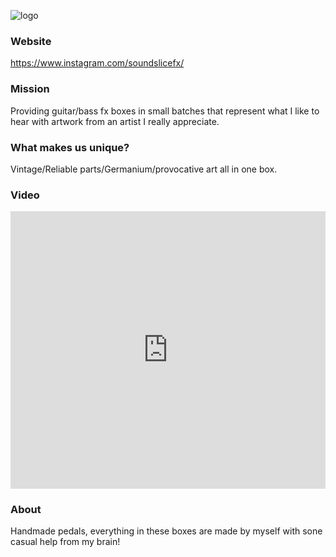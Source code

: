 ![logo](https://d15mvavv27jnvy.cloudfront.net/NoknY/b03a8713c820e2ab5e7ec8483125c416.jpg)

### Website
https://www.instagram.com/soundslicefx/

### Mission
Providing guitar/bass fx boxes in small batches that represent what I like to hear with artwork from an artist I really appreciate.

### What makes us unique?
Vintage/Reliable parts/Germanium/provocative art all in one box.

### Video
<iframe width="100%" height="444" src="https://www.youtube.com/embed/DDnE7EUqkHc" title="YouTube video player" frameborder="0" allow="accelerometer; autoplay; clipboard-write; encrypted-media; gyroscope; picture-in-picture" allowfullscreen></iframe>

### About 
Handmade pedals, everything in these boxes are made by myself with sone casual help from my brain!
